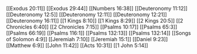 [[Exodus 20:11]]
[[Exodus 29:44]]
[[Numbers 16:38]]
[[Deuteronomy 11:12]]
[[Deuteronomy 12:5]]
[[Deuteronomy 12:11]]
[[Deuteronomy 12:21]]
[[Deuteronomy 16:11]]
[[1 Kings 8:10]]
[[1 Kings 8:29]]
[[2 Kings 20:5]]
[[2 Chronicles 6:40]]
[[2 Chronicles 7:15]]
[[Psalms 10:17]]
[[Psalms 65:3]]
[[Psalms 66:19]]
[[Psalms 116:1]]
[[Psalms 132:13]]
[[Psalms 132:14]]
[[Songs of Solomon 4:9]]
[[Jeremiah 7:10]]
[[Jeremiah 15:1]]
[[Daniel 9:23]]
[[Matthew 6:9]]
[[John 11:42]]
[[Acts 10:31]]
[[1 John 5:14]]
